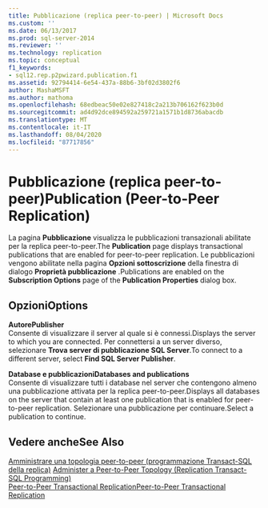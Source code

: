 ```yaml
---
title: Pubblicazione (replica peer-to-peer) | Microsoft Docs
ms.custom: ''
ms.date: 06/13/2017
ms.prod: sql-server-2014
ms.reviewer: ''
ms.technology: replication
ms.topic: conceptual
f1_keywords:
- sql12.rep.p2pwizard.publication.f1
ms.assetid: 92794414-6e54-437a-88b6-3bf02d3802f6
author: MashaMSFT
ms.author: mathoma
ms.openlocfilehash: 68edbeac50e02e827418c2a213b706162f623b0d
ms.sourcegitcommit: ad4d92dce894592a259721a1571b1d8736abacdb
ms.translationtype: MT
ms.contentlocale: it-IT
ms.lasthandoff: 08/04/2020
ms.locfileid: "87717856"
---
```

# <a name="publication-peer-to-peer-replication"></a><span data-ttu-id="4898c-102">Pubblicazione (replica peer-to-peer)</span><span class="sxs-lookup"><span data-stu-id="4898c-102">Publication (Peer-to-Peer Replication)</span></span>
  <span data-ttu-id="4898c-103">La pagina **Pubblicazione** visualizza le pubblicazioni transazionali abilitate per la replica peer-to-peer.</span><span class="sxs-lookup"><span data-stu-id="4898c-103">The **Publication** page displays transactional publications that are enabled for peer-to-peer replication.</span></span> <span data-ttu-id="4898c-104">Le pubblicazioni vengono abilitate nella pagina **Opzioni sottoscrizione** della finestra di dialogo **Proprietà pubblicazione** .</span><span class="sxs-lookup"><span data-stu-id="4898c-104">Publications are enabled on the **Subscription Options** page of the **Publication Properties** dialog box.</span></span>  
  
## <a name="options"></a><span data-ttu-id="4898c-105">Opzioni</span><span class="sxs-lookup"><span data-stu-id="4898c-105">Options</span></span>  
 <span data-ttu-id="4898c-106">**Autore**</span><span class="sxs-lookup"><span data-stu-id="4898c-106">**Publisher**</span></span>  
 <span data-ttu-id="4898c-107">Consente di visualizzare il server al quale si è connessi.</span><span class="sxs-lookup"><span data-stu-id="4898c-107">Displays the server to which you are connected.</span></span> <span data-ttu-id="4898c-108">Per connettersi a un server diverso, selezionare **Trova server di pubblicazione SQL Server**.</span><span class="sxs-lookup"><span data-stu-id="4898c-108">To connect to a different server, select **Find SQL Server Publisher**.</span></span>  
  
 <span data-ttu-id="4898c-109">**Database e pubblicazioni**</span><span class="sxs-lookup"><span data-stu-id="4898c-109">**Databases and publications**</span></span>  
 <span data-ttu-id="4898c-110">Consente di visualizzare tutti i database nel server che contengono almeno una pubblicazione attivata per la replica peer-to-peer.</span><span class="sxs-lookup"><span data-stu-id="4898c-110">Displays all databases on the server that contain at least one publication that is enabled for peer-to-peer replication.</span></span> <span data-ttu-id="4898c-111">Selezionare una pubblicazione per continuare.</span><span class="sxs-lookup"><span data-stu-id="4898c-111">Select a publication to continue.</span></span>  
  
## <a name="see-also"></a><span data-ttu-id="4898c-112">Vedere anche</span><span class="sxs-lookup"><span data-stu-id="4898c-112">See Also</span></span>  
 <span data-ttu-id="4898c-113">[Amministrare una topologia peer-to-peer &#40;programmazione Transact-SQL della replica&#41;](administration/administer-a-peer-to-peer-topology-replication-transact-sql-programming.md) </span><span class="sxs-lookup"><span data-stu-id="4898c-113">[Administer a Peer-to-Peer Topology &#40;Replication Transact-SQL Programming&#41;](administration/administer-a-peer-to-peer-topology-replication-transact-sql-programming.md) </span></span>  
 [<span data-ttu-id="4898c-114">Peer-to-Peer Transactional Replication</span><span class="sxs-lookup"><span data-stu-id="4898c-114">Peer-to-Peer Transactional Replication</span></span>](transactional/peer-to-peer-transactional-replication.md)  
  
  
